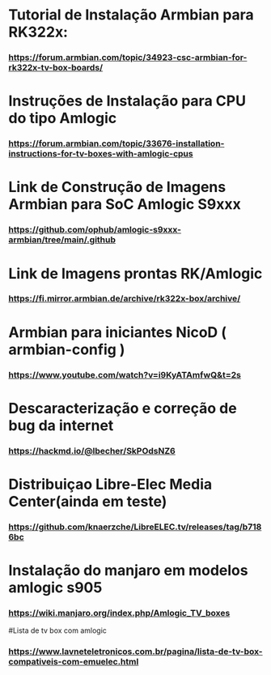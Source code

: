 # Tutorial de Instalação Armbian para RK322x:
### https://forum.armbian.com/topic/34923-csc-armbian-for-rk322x-tv-box-boards/
# Instruções de Instalação para CPU do tipo Amlogic
### https://forum.armbian.com/topic/33676-installation-instructions-for-tv-boxes-with-amlogic-cpus
# Link de Construção de Imagens Armbian para SoC Amlogic S9xxx
### https://github.com/ophub/amlogic-s9xxx-armbian/tree/main/.github
# Link de Imagens prontas RK/Amlogic 
### https://fi.mirror.armbian.de/archive/rk322x-box/archive/
# Armbian para iniciantes NicoD ( armbian-config )
### https://www.youtube.com/watch?v=i9KyATAmfwQ&t=2s
# Descaracterização e correção de bug da internet
### https://hackmd.io/@lbecher/SkPOdsNZ6
# Distribuiçao Libre-Elec Media Center(ainda em teste)
### https://github.com/knaerzche/LibreELEC.tv/releases/tag/b7186bc
# Instalação do manjaro em modelos amlogic s905
### https://wiki.manjaro.org/index.php/Amlogic_TV_boxes
#Lista de tv box com amlogic
### https://www.lavneteletronicos.com.br/pagina/lista-de-tv-box-compativeis-com-emuelec.html
